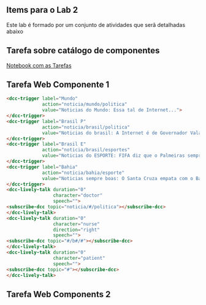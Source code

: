 ## Items para o Lab 2

Este lab é formado por um conjunto de atividades que serã detalhadas abaixo

## Tarefa sobre catálogo de componentes

[Notebook com as Tarefas](./notebooks/Tarefas.ipynb)

## Tarefa Web Componente 1

~~~html
<dcc-trigger label="Mundo"
             action="noticia/mundo/politica"
             value="Noticias do Mundo: Essa tal de Internet...">
</dcc-trigger>
<dcc-trigger label="Brasil P"
             action="noticia/brasil/politica"
             value="Noticias do brasil: A Internet é de Governador Valadares">
</dcc-trigger>
<dcc-trigger label="Brasil E"
             action="noticia/brasil/esportes"
             value="Noticias do ESPORTE: FIFA diz que o Palmeiras sempre teve um mundial">
</dcc-trigger>
<dcc-trigger label="Bahia"
             action="noticia/bahia/esporte"
             value="Noticias sempre boas: O Santa Cruza empata com o Bahia como campeões do século XXI">
</dcc-trigger>
<dcc-lively-talk duration="0"
                 character="doctor"
                 speech="">
<subscribe-dcc topic="noticia/#/politica"></subscribe-dcc>
</dcc-lively-talk>
<dcc-lively-talk duration="0"
                 character="nurse"
                 direction="right"
                 speech="">
<subscribe-dcc topic="#/b#/#"></subscribe-dcc>
</dcc-lively-talk>
<dcc-lively-talk duration="0"
                 character="patient"
                 speech="">
<subscribe-dcc topic="#"></subscribe-dcc>
</dcc-lively-talk>
~~~

## Tarefa Web Components 2

